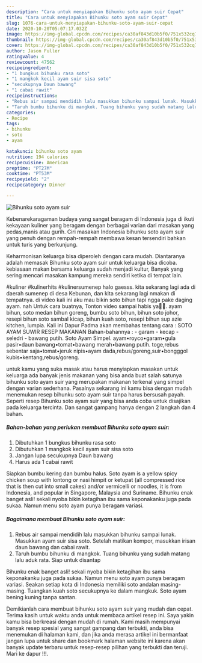 ```yaml
---
description: "Cara untuk menyiapakan Bihunku soto ayam suir Cepat"
title: "Cara untuk menyiapakan Bihunku soto ayam suir Cepat"
slug: 1076-cara-untuk-menyiapakan-bihunku-soto-ayam-suir-cepat
date: 2020-10-20T05:07:17.032Z
image: https://img-global.cpcdn.com/recipes/ca30af843d10b5f0/751x532cq70/bihunku-soto-ayam-suir-foto-resep-utama.jpg
thumbnail: https://img-global.cpcdn.com/recipes/ca30af843d10b5f0/751x532cq70/bihunku-soto-ayam-suir-foto-resep-utama.jpg
cover: https://img-global.cpcdn.com/recipes/ca30af843d10b5f0/751x532cq70/bihunku-soto-ayam-suir-foto-resep-utama.jpg
author: Jason Fuller
ratingvalue: 4
reviewcount: 47562
recipeingredient:
- "1 bungkus bihunku rasa soto"
- "1 mangkok kecil ayam suir sisa soto"
- "secukupnya Daun bawang"
- "1 cabai rawit"
recipeinstructions:
- "Rebus air sampai mendidih lalu masukkan bihunku sampai lunak. Masukkan ayam suir sisa soto. Setelah matikan kompor, masukkan irisan daun bawang dan cabai rawit."
- "Taruh bumbu bihunku di mangkok. Tuang bihunku yang sudah matang lalu aduk rata. Siap untuk disantap"
categories:
- Recipe
tags:
- bihunku
- soto
- ayam

katakunci: bihunku soto ayam 
nutrition: 194 calories
recipecuisine: American
preptime: "PT27M"
cooktime: "PT53M"
recipeyield: "2"
recipecategory: Dinner

---
```



![Bihunku soto ayam suir](https://img-global.cpcdn.com/recipes/ca30af843d10b5f0/751x532cq70/bihunku-soto-ayam-suir-foto-resep-utama.jpg)

Kebenarekaragaman budaya yang sangat beragam di Indonesia juga di ikuti kekayaan kuliner yang beragam dengan berbagai varian dari masakan yang pedas,manis atau gurih. Ciri masakan Indonesia bihunku soto ayam suir yang penuh dengan rempah-rempah membawa kesan tersendiri bahkan untuk turis yang berkunjung.


Keharmonisan keluarga bisa diperoleh dengan cara mudah. Diantaranya adalah memasak Bihunku soto ayam suir untuk keluarga bisa dicoba. kebiasaan makan bersama keluarga sudah menjadi kultur, Banyak yang sering mencari masakan kampung mereka sendiri ketika di tempat lain.

#kuliner #kulinerhits #kulinersumenep halo gaesss. kita sekarang lagi ada di daerah sumenep di desa Kebunan, dan kita sekarang lagi nmakan di tempatnya. di video kali ini aku mau bikin soto bihun tapi ngga pake daging ayam. nah Untuk cara buatnya, Tonton video sampai habis ya🤤😊. ayam bihun, soto medan bihun goreng, bumbu soto bihun, bihun soto johor, resepi bihun soto sambal kicap, bihun kuah soto, resepi bihun sup azie kitchen, lumpia. Kali ini Dapur Padma akan membahas tentang cara : SOTO AYAM SUWIR RESEP MAKANAN Bahan-bahannya : - garam - kecap - seledri - bawang putih. Soto Ayam Simpel. ayam•royco•garam•gula pasir•daun bawang•tomat•bawang merah•bawang putih. toge,rebus sebentar saja•tomat•jeruk nipis•ayam dada,rebus/goreng,suir•bongggol kubis•kentang,rebus/goreng.

untuk kamu yang suka masak atau harus menyiapkan masakan untuk keluarga ada banyak jenis makanan yang bisa anda buat salah satunya bihunku soto ayam suir yang merupakan makanan terkenal yang simpel dengan varian sederhana. Pasalnya sekarang ini kamu bisa dengan mudah menemukan resep bihunku soto ayam suir tanpa harus bersusah payah.
Seperti resep Bihunku soto ayam suir yang bisa anda coba untuk disajikan pada keluarga tercinta. Dan sangat gampang hanya dengan 2 langkah dan 4 bahan.


<!--inarticleads1-->

##### Bahan-bahan yang perlukan membuat Bihunku soto ayam suir:

1. Dibutuhkan 1 bungkus bihunku rasa soto
1. Dibutuhkan 1 mangkok kecil ayam suir sisa soto
1. Jangan lupa secukupnya Daun bawang
1. Harus ada 1 cabai rawit


Siapkan bumbu kering dan bumbu halus. Soto ayam is a yellow spicy chicken soup with lontong or nasi himpit or ketupat (all compressed rice that is then cut into small cakes) and/or vermicelli or noodles, it is from Indonesia, and popular in Singapore, Malaysia and Suriname. Bihunku enak banget asli! sekali nyoba bikin ketagihan ibu sama keponakanku juga pada sukaa. Namun menu soto ayam punya beragam variasi. 

<!--inarticleads2-->

##### Bagaimana membuat  Bihunku soto ayam suir:

1. Rebus air sampai mendidih lalu masukkan bihunku sampai lunak. Masukkan ayam suir sisa soto. Setelah matikan kompor, masukkan irisan daun bawang dan cabai rawit.
1. Taruh bumbu bihunku di mangkok. Tuang bihunku yang sudah matang lalu aduk rata. Siap untuk disantap


Bihunku enak banget asli! sekali nyoba bikin ketagihan ibu sama keponakanku juga pada sukaa. Namun menu soto ayam punya beragam variasi. Seakan setiap kota di Indonesia memiliki soto andalan masing-masing. Tuangkan kuah soto secukupnya ke dalam mangkuk. Soto ayam bening kuning tanpa santan. 

Demikianlah cara membuat bihunku soto ayam suir yang mudah dan cepat. Terima kasih untuk waktu anda untuk membaca artikel resep ini. Saya yakin kamu bisa berkreasi dengan mudah di rumah. Kami masih mempunyai banyak resep spesial yang sangat gampang dan terbukti, anda bisa menemukan di halaman kami, dan jika anda merasa artikel ini bermanfaat jangan lupa untuk share dan bookmark halaman website ini karena akan banyak update terbaru untuk resep-resep pilihan yang terbukti dan teruji. Mari ke dapur !!!. 
